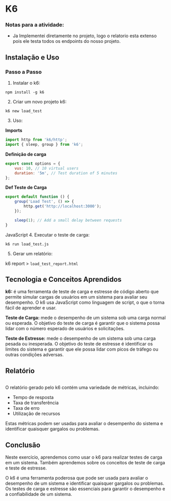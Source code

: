 # K6


### Notas para a atividade:
 - Ja Implementei diretamente no projeto, logo o relatorio esta extenso pois ele testa todos os endpoints do nosso projeto. 

## Instalação e Uso

### Passo a Passo
1. Instalar o k6:

`npm install -g k6`

2. Criar um novo projeto k6:

`k6 new load_test`

3. Uso:

**Imports**
```javascript
import http from 'k6/http';
import { sleep, group } from 'k6';
```
**Definição de carga**

```javascript
export const options = {
    vus: 10, // 10 virtual users
    duration: '5m', // Test duration of 5 minutes
};
```
**Def Teste de Carga**
```javascript
export default function () {
    group('Load Test', () => {
        http.get('http://localhost:3000');
    });

    sleep(1); // Add a small delay between requests
}
```

JavaScript
4. Executar o teste de carga:

``k6 run load_test.js``


5. Gerar um relatório:

k6 report > ``load_test_report.html``

## Tecnologia e Conceitos Aprendidos
**k6:** é uma ferramenta de teste de carga e estresse de código aberto que permite simular cargas de usuários em um sistema para avaliar seu desempenho. O k6 usa JavaScript como linguagem de script, o que o torna fácil de aprender e usar.

**Teste de Carga:** mede o desempenho de um sistema sob uma carga normal ou esperada. O objetivo do teste de carga é garantir que o sistema possa lidar com o número esperado de usuários e solicitações.

**Teste de Estresse:** mede o desempenho de um sistema sob uma carga pesada ou inesperada. O objetivo do teste de estresse é identificar os limites do sistema e garantir que ele possa lidar com picos de tráfego ou outras condições adversas.

## Relatório

```txt

```

O relatório gerado pelo k6 contém uma variedade de métricas, incluindo:
 - Tempo de resposta
 - Taxa de transferência
 - Taxa de erro
 - Utilização de recursos

Estas métricas podem ser usadas para avaliar o desempenho do sistema e identificar quaisquer gargalos ou problemas.

## Conclusão
Neste exercício, aprendemos como usar o k6 para realizar testes de carga em um sistema. Também aprendemos sobre os conceitos de teste de carga e teste de estresse.

O k6 é uma ferramenta poderosa que pode ser usada para avaliar o desempenho de um sistema e identificar quaisquer gargalos ou problemas. Os testes de carga e estresse são essenciais para garantir o desempenho e a confiabilidade de um sistema.
